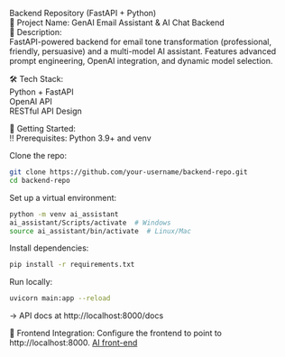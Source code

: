 Backend Repository (FastAPI + Python)<br>
📌 Project Name: GenAI Email Assistant & AI Chat Backend<br>
🚀 Description:<br>
FastAPI-powered backend for email tone transformation (professional, friendly, persuasive) and a multi-model AI assistant. Features advanced prompt engineering, OpenAI integration, and dynamic model selection.

🛠️ Tech Stack:<br>
Python + FastAPI<br>
OpenAI API<br>
RESTful API Design

🧰 Getting Started:<br>
‼️ Prerequisites: Python 3.9+ and venv

Clone the repo:
```bash
git clone https://github.com/your-username/backend-repo.git
cd backend-repo
```

Set up a virtual environment:
```bash
python -m venv ai_assistant
ai_assistant/Scripts/activate  # Windows
source ai_assistant/bin/activate  # Linux/Mac
```

Install dependencies:
```bash
pip install -r requirements.txt
```

Run locally:
```bash
uvicorn main:app --reload
```

→ API docs at http://localhost:8000/docs

🔗 Frontend Integration: Configure the frontend to point to http://localhost:8000.
<a href="https://github.com/SebuBergman/AI_assistant_frontend">AI front-end</a>
